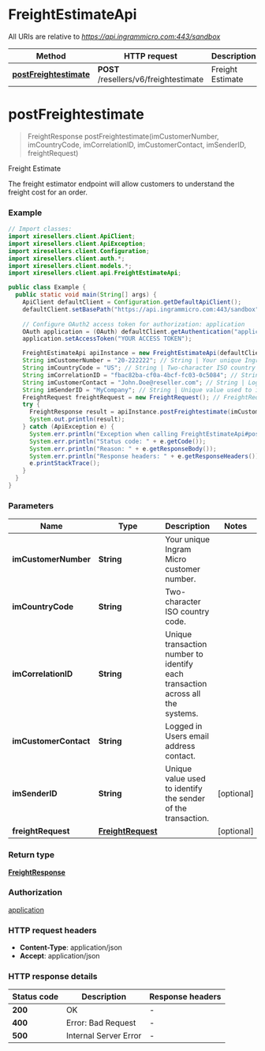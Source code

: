 # FreightEstimateApi

All URIs are relative to *https://api.ingrammicro.com:443/sandbox*

| Method | HTTP request | Description |
|------------- | ------------- | -------------|
| [**postFreightestimate**](FreightEstimateApi.md#postFreightestimate) | **POST** /resellers/v6/freightestimate | Freight Estimate |


<a id="postFreightestimate"></a>
# **postFreightestimate**
> FreightResponse postFreightestimate(imCustomerNumber, imCountryCode, imCorrelationID, imCustomerContact, imSenderID, freightRequest)

Freight Estimate

The freight estimator endpoint will allow customers to understand the freight cost for an order.

### Example
```java
// Import classes:
import xiresellers.client.ApiClient;
import xiresellers.client.ApiException;
import xiresellers.client.Configuration;
import xiresellers.client.auth.*;
import xiresellers.client.models.*;
import xiresellers.client.api.FreightEstimateApi;

public class Example {
  public static void main(String[] args) {
    ApiClient defaultClient = Configuration.getDefaultApiClient();
    defaultClient.setBasePath("https://api.ingrammicro.com:443/sandbox");
    
    // Configure OAuth2 access token for authorization: application
    OAuth application = (OAuth) defaultClient.getAuthentication("application");
    application.setAccessToken("YOUR ACCESS TOKEN");

    FreightEstimateApi apiInstance = new FreightEstimateApi(defaultClient);
    String imCustomerNumber = "20-222222"; // String | Your unique Ingram Micro customer number.
    String imCountryCode = "US"; // String | Two-character ISO country code.
    String imCorrelationID = "fbac82ba-cf0a-4bcf-fc03-0c5084"; // String | Unique transaction number to identify each transaction across all the systems.
    String imCustomerContact = "John.Doe@reseller.com"; // String | Logged in Users email address contact.
    String imSenderID = "MyCompany"; // String | Unique value used to identify the sender of the transaction.
    FreightRequest freightRequest = new FreightRequest(); // FreightRequest | 
    try {
      FreightResponse result = apiInstance.postFreightestimate(imCustomerNumber, imCountryCode, imCorrelationID, imCustomerContact, imSenderID, freightRequest);
      System.out.println(result);
    } catch (ApiException e) {
      System.err.println("Exception when calling FreightEstimateApi#postFreightestimate");
      System.err.println("Status code: " + e.getCode());
      System.err.println("Reason: " + e.getResponseBody());
      System.err.println("Response headers: " + e.getResponseHeaders());
      e.printStackTrace();
    }
  }
}
```

### Parameters

| Name | Type | Description  | Notes |
|------------- | ------------- | ------------- | -------------|
| **imCustomerNumber** | **String**| Your unique Ingram Micro customer number. | |
| **imCountryCode** | **String**| Two-character ISO country code. | |
| **imCorrelationID** | **String**| Unique transaction number to identify each transaction across all the systems. | |
| **imCustomerContact** | **String**| Logged in Users email address contact. | |
| **imSenderID** | **String**| Unique value used to identify the sender of the transaction. | [optional] |
| **freightRequest** | [**FreightRequest**](FreightRequest.md)|  | [optional] |

### Return type

[**FreightResponse**](FreightResponse.md)

### Authorization

[application](../README.md#application)

### HTTP request headers

 - **Content-Type**: application/json
 - **Accept**: application/json

### HTTP response details
| Status code | Description | Response headers |
|-------------|-------------|------------------|
| **200** | OK |  -  |
| **400** | Error: Bad Request |  -  |
| **500** | Internal Server Error |  -  |


